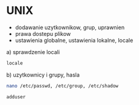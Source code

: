 # UNIX

- dodawanie uzytkownikow, grup, uprawnien 
- prawa dostepu plikow
- ustawienia globalne, ustawienia lokalne, locale

a) sprawdzenie locali
```bash
locale
```

b) uzytkownicy i grupy, hasla
```bash
nano /etc/passwd, /etc/group, /etc/shadow
```
```bash
adduser
```

